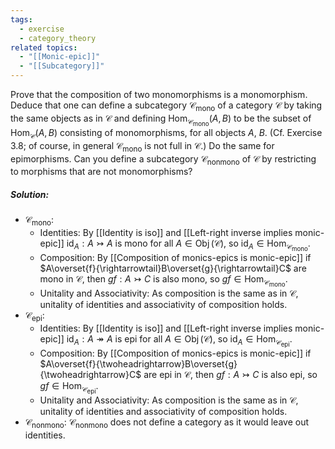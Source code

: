 ```yaml
---
tags:
  - exercise
  - category_theory
related topics:
  - "[[Monic-epic]]"
  - "[[Subcategory]]"
---
```

Prove that the composition of two monomorphisms is a monomorphism. Deduce that one can define a subcategory $\mathcal{C}_\operatorname{mono}$ of a category $\mathcal{C}$ by taking the same objects as in $\mathcal{C}$ and defining $\operatorname{Hom}_{\mathcal{C}_\operatorname{mono}} (A, B)$ to be the subset of $\operatorname{Hom}_\mathcal{C}(A, B)$ consisting of monomorphisms, for all objects $A$, $B$. (Cf. Exercise 3.8; of course, in general $\mathcal{C}_\operatorname{mono}$ is not full in $\mathcal{C}$.) Do the same for epimorphisms. Can you define a subcategory $\mathcal{C}_\operatorname{nonmono}$ of $\mathcal{C}$ by restricting to morphisms that are not monomorphisms?
##### Solution:
- $\mathcal{C}_\operatorname{mono}$:
	- Identities:
		By [[Identity is iso]] and [[Left-right inverse implies monic-epic]] $\operatorname{id}_A:A\rightarrowtail A$ is mono for all $A\in\operatorname{Obj}(\mathcal{C})$, so $\operatorname{id}_A\in \operatorname{Hom}_{\mathcal{C}_\operatorname{mono}}$.
	- Composition:
		By [[Composition of monics-epics is monic-epic]] if $A\overset{f}{\rightarrowtail}B\overset{g}{\rightarrowtail}C$ are mono in $\mathcal{C}$, then $gf:A \rightarrowtail C$ is also mono, so $gf\in\operatorname{Hom}_{\mathcal{C}_\operatorname{mono}}$.
	- Unitality and Associativity:
		As composition is the same as in $\mathcal{C}$, unitality of identities and associativity of composition holds.
- $\mathcal{C}_\operatorname{epi}$:
	- Identities:
		By [[Identity is iso]] and [[Left-right inverse implies monic-epic]] $\operatorname{id}_A:A\twoheadrightarrow A$ is epi for all $A\in\operatorname{Obj}(\mathcal{C})$, so $\operatorname{id}_A\in \operatorname{Hom}_{\mathcal{C}_\operatorname{epi}}$.
	- Composition:
		By [[Composition of monics-epics is monic-epic]] if $A\overset{f}{\twoheadrightarrow}B\overset{g}{\twoheadrightarrow}C$ are epi in $\mathcal{C}$, then $gf:A \rightarrowtail C$ is also epi, so $gf\in\operatorname{Hom}_{\mathcal{C}_\operatorname{epi}}$.
	- Unitality and Associativity:
		As composition is the same as in $\mathcal{C}$, unitality of identities and associativity of composition holds.
- $\mathcal{C}_\operatorname{nonmono}$:
	$\mathcal{C}_\operatorname{nonmono}$ does not define a category as it would leave out identities.
